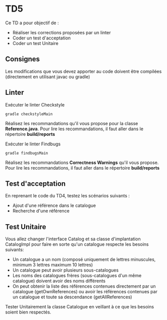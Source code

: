 # TD5

Ce TD a pour objectif de :

* Réaliser les corrections proposées par un linter
* Coder un test d'acceptation
* Coder un test Unitaire

## Consignes

Les modifications que vous devez apporter au code doivent être compilées (directement en utilisant javac ou gradle)

## Linter

Exécuter le linter Checkstyle

    gradle checkstyleMain

Réalisez les recommandations qu'il vous propose pour la classe **Reference.java**. Pour lire les recommandations, il faut aller dans le répertoire **build/reports**

Exécuter le linter Findbugs

    gradle findbugsMain

Réalisez les recommandations **Correctness Warnings** qu'il vous propose. Pour lire les recommandations, il faut aller dans le répertoire **build/reports**


## Test d'acceptation

En reprenant le code du TD4, testez les scénarios suivants :

* Ajout d'une référence dans le catalogue
* Recherche d'une référence

## Test Unitaire

Vous allez changer l'interface Catalog et sa classe d'implantation CatalogImpl pour faire en sorte qu'un catalogue respecte les besoins suivants:

* Un catalogue a un nom (composé uniquement de lettres minuscules, minimum 3 lettres maximum 10 lettres)
* Un catalogue peut avoir plusieurs sous-catalogues
* Les noms des catalogues frères (sous-catalogues d'un même catalogue) doivent avoir des noms différents
* On peut obtenir la liste des références contenues directement par un catalogue (getOwnReferences) ou avoir les références contenues par un catalogue et toute sa descendance (getAllReferences)  
  
Tester Unitairement la classe Catalogue en veillant à ce que les besoins soient bien respectés.

